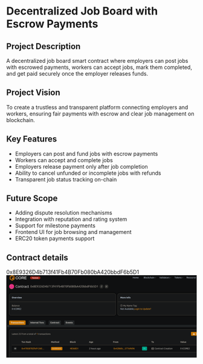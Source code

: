 # Decentralized Job Board with Escrow Payments

## Project Description
A decentralized job board smart contract where employers can post jobs with escrowed payments, workers can accept jobs, mark them completed, and get paid securely once the employer releases funds.

## Project Vision
To create a trustless and transparent platform connecting employers and workers, ensuring fair payments with escrow and clear job management on blockchain.

## Key Features
- Employers can post and fund jobs with escrow payments
- Workers can accept and complete jobs
- Employers release payment only after job completion
- Ability to cancel unfunded or incomplete jobs with refunds
- Transparent job status tracking on-chain

## Future Scope
- Adding dispute resolution mechanisms
- Integration with reputation and rating system
- Support for milestone payments
- Frontend UI for job browsing and management
- ERC20 token payments support

## Contract details
0x8E9326D4b713f41Fb4B70Fb080bA420bbdF6b5D1
![alt text](image.png)